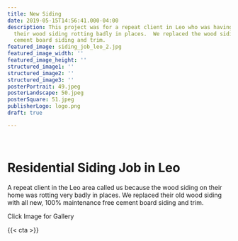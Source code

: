 ```yaml
---
title: New Siding
date: 2019-05-15T14:56:41.000-04:00
description: This project was for a repeat client in Leo who was having issues with
  their wood siding rotting badly in places.  We replaced the wood siding with free
  cement board siding and trim.
featured_image: siding_job_leo_2.jpg
featured_image_width: ''
featured_image_height: ''
structured_image1: ''
structured_image2: ''
structured_image3: ''
posterPortrait: 49.jpeg
posterLandscape: 50.jpeg
posterSquare: 51.jpeg
publisherLogo: logo.png
draft: true

---
```

<br>
<h1 class="h2 col-10 mx4 pb3 pt3">Residential Siding Job in Leo</h1>
<p class="col-10 mx4 pb1 pt1">A repeat client in the Leo area called us because the wood siding on their home was rotting very badly in places. We replaced their old wood siding with all new, 100% maintenance free cement board siding and trim.</p>
<p class="col-6 mx4 pb1 pt1">  <span>Click Image for Gallery</span>
<amp-img lightbox="hero"
  src="/siding_job_leo_2.jpg"
  width="400"
  height="300"
  layout="responsive">

</amp-img>

<div hidden>
  <amp-img lightbox="hero"
    src="/siding_job_leo.jpg"
    layout="responsive"
    width="400"
    height="710"></amp-img>
</div>
</p>
{{< cta >}}